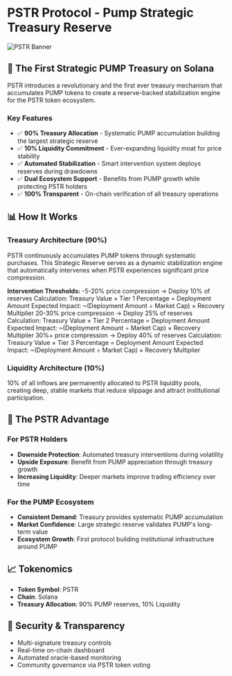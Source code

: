 # PSTR Protocol - Pump Strategic Treasury Reserve

![PSTR Banner](https://i.imgur.com/fAysxFU.jpeg)

## 🚀 The First Strategic PUMP Treasury on Solana

PSTR introduces a revolutionary and the first ever treasury mechanism that accumulates PUMP tokens to create a reserve-backed stabilization engine for the PSTR token ecosystem.

### Key Features

- ✅ **90% Treasury Allocation** - Systematic PUMP accumulation building the largest strategic reserve
- ✅ **10% Liquidity Commitment** - Ever-expanding liquidity moat for price stability
- ✅ **Automated Stabilization** - Smart intervention system deploys reserves during drawdowns
- ✅ **Dual Ecosystem Support** - Benefits from PUMP growth while protecting PSTR holders
- ✅ **100% Transparent** - On-chain verification of all treasury operations

## 📊 How It Works

### Treasury Architecture (90%)

PSTR continuously accumulates PUMP tokens through systematic purchases. This Strategic Reserve serves as a dynamic stabilization engine that automatically intervenes when PSTR experiences significant price compression.

**Intervention Thresholds:**
-5-20% price compression → Deploy 10% of reserves
Calculation: Treasury Value × Tier 1 Percentage = Deployment Amount
Expected Impact: ~(Deployment Amount ÷ Market Cap) × Recovery Multiplier
20-30% price compression → Deploy 25% of reserves
Calculation: Treasury Value × Tier 2 Percentage = Deployment Amount
Expected Impact: ~(Deployment Amount ÷ Market Cap) × Recovery Multiplier
30%+ price compression → Deploy 40% of reserves
Calculation: Treasury Value × Tier 3 Percentage = Deployment Amount
Expected Impact: ~(Deployment Amount ÷ Market Cap) × Recovery Multiplier

### Liquidity Architecture (10%)

10% of all inflows are permanently allocated to PSTR liquidity pools, creating deep, stable markets that reduce slippage and attract institutional participation.

## 🎯 The PSTR Advantage

### For PSTR Holders
- **Downside Protection**: Automated treasury interventions during volatility
- **Upside Exposure**: Benefit from PUMP appreciation through treasury growth
- **Increasing Liquidity**: Deeper markets improve trading efficiency over time

### For the PUMP Ecosystem
- **Consistent Demand**: Treasury provides systematic PUMP accumulation
- **Market Confidence**: Large strategic reserve validates PUMP's long-term value
- **Ecosystem Growth**: First protocol building institutional infrastructure around PUMP

## 📈 Tokenomics

- **Token Symbol**: PSTR
- **Chain**: Solana
- **Treasury Allocation**: 90% PUMP reserves, 10% Liquidity

## 🔐 Security & Transparency

- Multi-signature treasury controls
- Real-time on-chain dashboard
- Automated oracle-based monitoring
- Community governance via PSTR token voting
